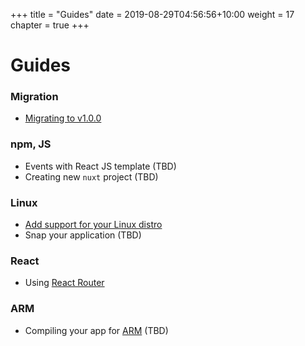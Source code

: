 +++
title = "Guides"
date = 2019-08-29T04:56:56+10:00
weight = 17
chapter = true
+++

# Guides

### Migration
  * [Migrating to v1.0.0](./migrate)

### npm, JS
  * Events with React JS template (TBD)
  * Creating new `nuxt` project (TBD)

### Linux
  * [Add support for your Linux distro](./distro)
  * Snap your application (TBD)

### React

  * Using [React Router](./reactrouter)

### ARM

  * Compiling your app for [ARM](./arm) (TBD)

